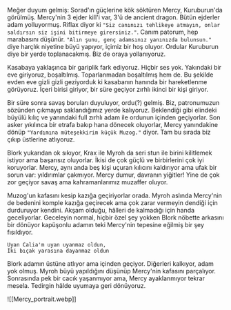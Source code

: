 Meğer duyum gelmiş: Sorad'ın güçlerine kök söktüren Mercy, Kuruburun'da görülmüş. Mercy'nin 3 ejder kill'i var, 3'ü de ancient dragon. Bütün ejderler adam yolluyormuş. Riflax diyor ki `"Siz canınızı tehlikeye atmayın, onlar saldırsın siz işini bitirmeye girersiniz."`. Canım patorum, hep marabasını düşünür. `"Alın şunu, genç adamsınız yanınızda bulunsun."` diye harçlık niyetine büyü yapıyor, içimiz bir hoş oluyor. Ordular Kuruburun diye bir yerde toplanacakmış. Biz de oraya yollanıyoruz.  
  
Kasabaya yaklaşınca bir gariplik fark ediyoruz. Hiçbir ses yok. Yakındaki bir eve giriyoruz, boşaltılmış. Toparlanmadan boşaltılmış hem de. Bu şekilde evden eve gizli gizli geziyorduk ki kasabanın hanında bir hareketlenme görüyoruz. İçeri birisi giriyor, bir süre geçiyor zırhlı ikinci bir kişi giriyor.  
  
Bir süre sonra savaş boruları duyuluyor, ordu(?) gelmiş. Biz, patronumuzun sözünden çıkmayıp saklandığımız yerde kalıyoruz. Beklendiği gibi elindeki büyülü kılıç ve yanındaki full zırhlı adam ile ordunun içinden geçiyorlar. Son asker yıkılınca bir etrafa bakıp hana dönecek oluyorlar, Mercy yanındakine dönüp `"Yardımına müteşekkirim küçük Muzog."` diyor. Tam bu sırada biz çıkıp üstlerine atlıyoruz.   
  
Blork yukarıdan ok sıkıyor, Krax ile Myroh da seri stun ile birini kilitlemek istiyor ama başarısız oluyorlar. İkisi de çok güçlü ve birbirlerini çok iyi koruyorlar. Mercy, aynı anda beş kişi uçuran kılıcını kaldırıyor ama ufak bir sorun var: yıldırımlar çakmıyor. Mercy dumur, davranın yiğitler! Yine de çok zor geçiyor savaş ama kahramanlarımız muzaffer oluyor.  
  
Muzog'un kafasını kesip kazığa geçiriyorlar orada. Myroh aslında Mercy'nin de bedenini komple kazığa geçirecek ama çok zarar vermeyin dendiği için durduruyor kendini. Akşam olduğu, hâlleri de kalmadığı için handa geceliyorlar. Geceleyin normal, hiçbir özel şey yokken Blork nöbette arkasını bir dönüyor kapüşonlu adamın teki Mercy'nin tepesine eğilmiş bir şey fısıldıyor.   
  
```  
Uyan Calia'm uyan uyanmaz oldun,  
İki bıçak yarasına dayanmaz oldun  
```  
  
Blork adamın üstüne atlıyor ama içinden geçiyor. Diğerleri kalkıyor, adam yok olmuş. Myroh büyü yapıldığını düşünüp Mercy'nin kafasını parçalıyor. Sonrasında pek bir cacık yaşanmıyor ama, Mercy ayaklanmıyor tekrar mesela. Tedirgin hâlde uyumaya geri dönüyoruz.  
  
![[Mercy_portrait.webp]]